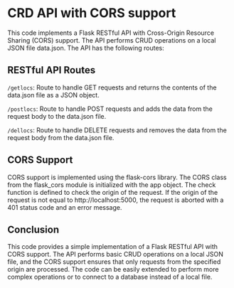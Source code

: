 # CRD API with CORS support

This code implements a Flask RESTful API with Cross-Origin Resource Sharing (CORS) support. The API performs CRUD operations on a local JSON file data.json. The API has the following routes:

## RESTful API Routes

`/getlocs`: Route to handle GET requests and returns the contents of the data.json file as a JSON object.

`/postlocs`: Route to handle POST requests and adds the data from the request body to the data.json file.

`/dellocs`: Route to handle DELETE requests and removes the data from the request body from the data.json file.

## CORS Support

CORS support is implemented using the flask-cors library. The CORS class from the flask_cors module is initialized with the app object. The check function is defined to check the origin of the request. If the origin of the request is not equal to http://localhost:5000, the request is aborted with a 401 status code and an error message.

## Conclusion

This code provides a simple implementation of a Flask RESTful API with CORS support. The API performs basic CRUD operations on a local JSON file, and the CORS support ensures that only requests from the specified origin are processed. The code can be easily extended to perform more complex operations or to connect to a database instead of a local file.
